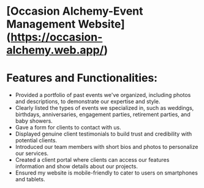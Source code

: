 # [Occasion Alchemy-Event Management Website] (https://occasion-alchemy.web.app/)

<h1> Features and Functionalities:</h1>

- Provided a portfolio of past events we've organized, including photos and descriptions, to demonstrate our expertise and style.
- Clearly listed the types of events we specialized in, such as weddings, birthdays, anniversaries, engagement parties, retirement parties, and baby showers.
- Gave a form for clients to contact with us.
- Displayed genuine client testimonials to build trust and credibility with potential clients.
- Introduced our team members with short bios and photos to personalize our services.
- Created a client portal where clients can access our features information and show details about our projects.
- Ensured my website is mobile-friendly to cater to users on smartphones and tablets.







